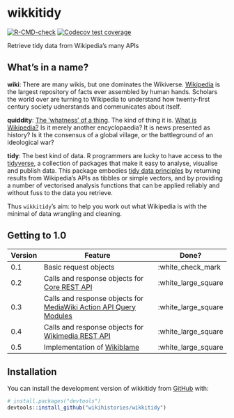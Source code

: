 
<!-- README.md is generated from README.Rmd. Please edit that file -->

# wikkitidy

<!-- badges: start -->

[![R-CMD-check](https://github.com/wikihistories/wikkitidy/actions/workflows/R-CMD-check.yaml/badge.svg)](https://github.com/wikihistories/wikkitidy/actions/workflows/R-CMD-check.yaml)
[![Codecov test
coverage](https://codecov.io/gh/wikihistories/wikkitidy/branch/main/graph/badge.svg)](https://app.codecov.io/gh/wikihistories/wikkitidy?branch=main)
<!-- badges: end -->

Retrieve tidy data from Wikipedia’s many APIs

## What’s in a name?

**wiki**: There are many wikis, but one dominates the Wikiverse.
[Wikipedia](https://wikipedia.org) is the largest repository of facts
ever assembled by human hands. Scholars the world over are turning to
Wikipedia to understand how twenty-first century society udnerstands and
communicates about itself.

**quiddity**: [The ‘whatness’ of a
thing](https://wikipedia.org/wiki/Quiddity). The kind of thing it is.
[What is Wikipedia?](https://wikipedia.org/wiki/WP:NOT) Is it merely
another encyclopaedia? It is news presented as history? Is it the
consensus of a global village, or the battleground of an ideological
war?

**tidy**: The best kind of data. R programmers are lucky to have access
to the [tidyverse](https://joss.theoj.org/papers/10.21105/joss.01686), a
collection of packages that make it easy to analyse, visualise and
publish data. This package embodies [tidy data
principles](https://www.jstatsoft.org/article/view/v059i10) by returning
results from Wikipedia’s APIs as tibbles or simple vectors, and by
providing a number of vectorised analysis functions that can be applied
reliably and without fuss to the data you retrieve.

Thus `wikkitidy`’s aim: to help you work out what Wikipedia is with the
minimal of data wrangling and cleaning.

## Getting to 1.0

| Version | Feature                                                                                                       | Done?               |
|---------|---------------------------------------------------------------------------------------------------------------|---------------------|
| 0.1     | Basic request objects                                                                                         | :white_check_mark   |
| 0.2     | Calls and response objects for [Core REST API](https://www.mediawiki.org/wiki/API:REST_API)                   | :white_large_square |
| 0.3     | Calls and response objects for [MediaWiki Action API Query Modules](https://www.mediawiki.org/wiki/API:Query) | :white_large_square |
| 0.4     | Calls and response objects for [Wikimedia REST API](https://www.mediawiki.org/wiki/Wikimedia_REST_API)        | :white_large_square |
| 0.5     | Implementation of [Wikiblame](https://github.com/FlominatorTM/wikiblame)                                      | :white_large_square |

## Installation

You can install the development version of wikkitidy from
[GitHub](https://github.com/) with:

``` r
# install.packages("devtools")
devtools::install_github("wikihistories/wikkitidy")
```
